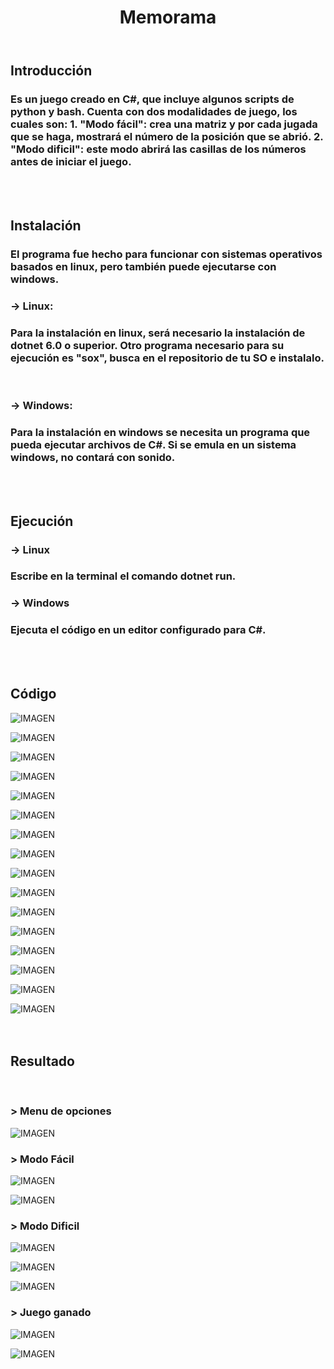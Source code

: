 <html>
    <link rel="stylesheet"
    href="styles.css">
    <header>
    <center>
        <h1>Memorama<h1>
    </center>
    </header>
    <body>
    <h2>Introducción</h2>
    <h3>Es un juego creado en C#, que incluye algunos scripts de python y bash. Cuenta con dos modalidades de juego, los cuales son: 
    1. "Modo fácil": crea una matriz y por cada jugada que se haga, mostrará el número de la posición que se abrió.
    2. "Modo dificil": este modo abrirá las casillas de los números antes de iniciar el juego.</h3>
    <br><br>
    <h2>Instalación</h2>
    <h3>El programa fue hecho para funcionar con sistemas operativos basados en linux, pero también puede ejecutarse con windows.</h3>
    <h3>-> Linux:</h3>
    <h3>Para la instalación en linux, será necesario la instalación de dotnet 6.0 o superior. Otro programa necesario para su ejecución es "sox", busca en el repositorio de tu SO e instalalo.</h3>
    <br>
    <h3>-> Windows:</h3>
    <h3>Para la instalación en windows se necesita un programa que pueda ejecutar archivos de C#. Si se emula en un sistema windows, no contará con sonido.</h3>
<br><br>
<h2>Ejecución</h2>
<h3>-> Linux</h3>
<h3>Escribe en la terminal el comando dotnet run. </h3>
<h3>-> Windows</h3>
<h3>Ejecuta el código en un editor configurado para C#.</h3>
<br><br>
<h2>Código</h2>

![IMAGEN](/Imanges/Codigo_1.png)
<br>

![IMAGEN](/Imanges/Codigo_2.png)
<br>

![IMAGEN](/Imanges/Codigo_3.png)
<br>

![IMAGEN](/Imanges/Codigo_3.png)
<br>

![IMAGEN](/Imanges/Codigo_4.png)
<br>

![IMAGEN](/Imanges/Codigo_5.png)
<br>

![IMAGEN](/Imanges/Codigo_6.png)
<br>

![IMAGEN](/Imanges/Codigo_7.png)
<br>

![IMAGEN](/Imanges/Codigo_8.png)
<br>

![IMAGEN](/Imanges/Codigo_9.png)
<br>

![IMAGEN](/Imanges/Codigo_10.png)
<br>

![IMAGEN](/Imanges/Codigo_11.png)
<br>

![IMAGEN](/Imanges/Codigo_12.png)
<br>

![IMAGEN](/Imanges/Codigo_13.png)
<br>

![IMAGEN](/Imanges/Codigo_14.png)
<br>

![IMAGEN](/Imanges/Codigo_15.png)
<br><br><br>

<h3></h3>
<h2>Resultado</h2>
<br>
<h3>> Menu de opciones</h3>

![IMAGEN](/Imanges/MenuOpciones.png)
<br>
<h3>> Modo Fácil</h3>

![IMAGEN](/Imanges/ModoFacil_1.png)
<br>

![IMAGEN](/Imanges/ModoFacil_2.png)
<br>
<h3>> Modo Dificil</h3>

![IMAGEN](/Imanges/ModoDificil_1.png)
<br>

![IMAGEN](/Imanges/ModoDificil_2.png)
<br>

![IMAGEN](/Imanges/ModoDificil_3.png)
<br>
<h3>> Juego ganado</h3>

![IMAGEN](/Imanges/JuegoGanado_1.png)
<br>

![IMAGEN](/Imanges/JuegoGanado_2.png)
<br>

</body>
</html>